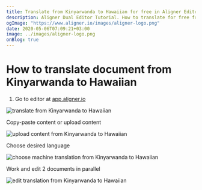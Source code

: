```yaml
---
title: Translate from Kinyarwanda to Hawaiian for free in Aligner Editor
description: Aligner Dual Editor Tutorial. How to translate for free from Kinyarwanda to Hawaiian. Aligner is multilingual document management platform. 
ogImage: "https://www.aligner.io/images/aligner-logo.png"
date: 2020-05-06T07:09:21+03:00
image: ../images/aligner-logo.png
onBlog: true
---
```


# How to translate document from Kinyarwanda to Hawaiian

1. Go to editor at [app.aligner.io](https://app.aligner.io "Aligner App web page")

![translate from Kinyarwanda to Hawaiian](../aligner-blank-editor.png "translate from Kinyarwanda to Hawaiian")

Copy-paste content or upload content

![upload content from Kinyarwanda to Hawaiian](../aligner-uploaded-document.png "upload content from Kinyarwanda to Hawaiian")

Choose desired language

![choose machine translation from Kinyarwanda to Hawaiian](../aligner-language-dropdown.png "choose machine translation from Kinyarwanda to Hawaiian")

Work and edit 2 documents in parallel

![edit translation from Kinyarwanda to Hawaiian](../aligner-double-sitded-editor.png "edit translation from Kinyarwanda to Hawaiian")

